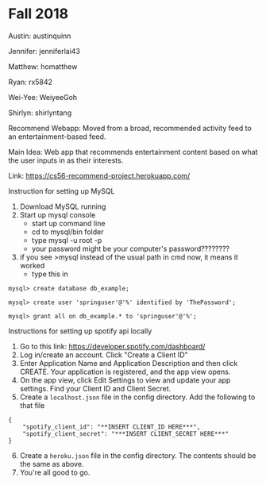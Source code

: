 # Fall 2018

Austin: austinquinn

Jennifer: jenniferlai43

Matthew: homatthew

Ryan: rx5842

Wei-Yee: WeiyeeGoh

Shirlyn: shirlyntang

Recommend Webapp: Moved from a broad, recommended activity feed to an entertainment-based feed.

Main Idea: Web app that recommends entertainment content based on what the user inputs in as their interests.

Link: https://cs56-recommend-project.herokuapp.com/

Instruction for setting up MySQL
1) Download MySQL running
2) Start up mysql console
    - start up command line
	- cd to mysql/bin folder
	- type mysql -u root -p
	- your password might be your computer's password????????
3) if you see >mysql instead of the usual path in cmd now, it means it worked
	- type this in
```	
mysql> create database db_example;

mysql> create user 'springuser'@'%' identified by 'ThePassword'; 

mysql> grant all on db_example.* to 'springuser'@'%'; 
```

Instructions for setting up spotify api locally
1) Go to this link: https://developer.spotify.com/dashboard/
2) Log in/create an account. Click "Create a Client ID"
3) Enter Application Name and Application Description and then click CREATE. Your application is registered, and the app view opens.
4) On the app view, click Edit Settings to view and update your app settings. Find your Client ID and Client Secret.
5) Create a ```localhost.json``` file in the config directory. Add the following to that file
```
{
    "spotify_client_id": "**INSERT CLIENT_ID HERE***",
    "spotify_client_secret": "***INSERT CLIENT_SECRET HERE***"
}

```
6) Create a ```heroku.json``` file in the config directory. The contents should be the same as above.
7) You're all good to go.

